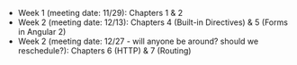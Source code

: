 * Week 1 (meeting date: 11/29): Chapters 1 & 2
* Week 2 (meeting date: 12/13): Chapters 4 (Built-in Directives) & 5 (Forms in Angular 2)
* Week 2 (meeting date: 12/27 - will anyone be around? should we reschedule?): Chapters 6 (HTTP) & 7 (Routing)